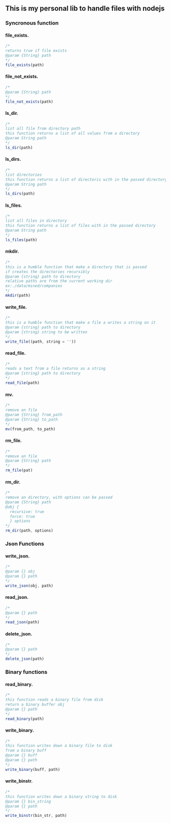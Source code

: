 # 

## This is my personal lib to handle files with nodejs 

### Syncronous function

#### file_exists. 
```javascript
/*
returns true if file exists
@param {String} path
*/
file_exists(path)
```


#### file_not_exists.
```javascript
/*
@param {String} path
*/
file_not_exists(path)
```


#### ls_dir.
```javascript
/*
list all file from directory path
this function returns a list of all values from a directory
@param String path
*/
ls_dir(path)
```


#### ls_dirs.
```javascript
/*
list directories
this function returns a list of directoris with in the passed directory
@param String path
*/
ls_dirs(path)
```


#### ls_files.
```javascript
/*
list all files in directory
this function returns a list of files with in the passed directory
@param String path
*/
ls_files(path)
```


#### mkdir.
```javascript
/*
this is a humble function that make a directory that is passed
if creates the directories recursibly
@param {string} path to directory
relative paths are from the current working dir
ex:./data/mined/companies
*/
mkdir(path)
```


#### write_file.
```javascript
/*
this is a humble function that make a file a writes a string on it
@param {string} path to directory
@param {string} string to be written
*/
write_file((path, string = ''))
```


#### read_file.
```javascript
/*
reads a text from a file returns as a string
@param {string} path to directory
*/
read_file(path)
```


#### mv.
```javascript
/*
remove an file
@param {String} from_path
@param {String} to_path
*/
mv(from_path, to_path)
```


#### rm_file.
```javascript
/*
remove an file
@param {String} path
*/
rm_file(pat)
```


#### rm_dir.
```javascript
/*
remove an directory, with options can be passed
@param {String} path
@obj {
  recursive: true
  force: true
  } options
*/
rm_dir(path, options)
```
   
### Json Functions

#### write_json.
```javascript
/*
@param {} obj
@param {} path
*/
write_json(obj, path) 
```   

#### read_json.
```javascript
/*
@param {} path
*/
read_json(path)
```
   

#### delete_json.
```javascript
/*
@param {} path
*/
delete_json(path)
```

### Binary functions

#### read_binary.
```javascript
/*
this function reads a binary file from disk
return a binary buffer obj
@param {} path
*/
read_binary(path)
```


#### write_binary.
```javascript
/*
this function writes down a binary file to disk
from a binary buff
@param {} buff
@param {} path
*/
write_binary(buff, path)
```
   

#### write_binstr.
```javascript
/*
this function writes down a binary string to disk
@param {} bin_string
@param {} path
*/
write_binstr(bin_str, path)
```
